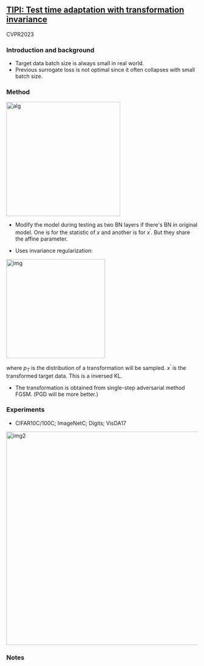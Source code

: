 ## [TIPI: Test time adaptation with transformation invariance](https://openaccess.thecvf.com/content/CVPR2023/papers/Nguyen_TIPI_Test_Time_Adaptation_With_Transformation_Invariance_CVPR_2023_paper.pdf)

CVPR2023

### Introduction and background
- Target data batch size is always small in real world.
- Previous surrogate loss is not optimal since it often collapses with small batch size.

### Method

<img width=300 alt="alg" src="https://github.com/Jo-wang/Daily-Paper-Reading/assets/46414159/1f779d28-2228-48be-b424-9e08fc49d729">

- Modify the model during testing as two BN layers if there's BN in original model. One is for the statistic of $x$ and another is for $x^{\prime}$. But they share the affine parameter.

- Uses invariance regularization:
 
 <img width=260 alt="img" src="https://github.com/Jo-wang/Daily-Paper-Reading/assets/46414159/7cd363d9-6e76-4eb6-a4c3-fc7f4e5c8e1f">

 where $p_T$ is the distribution of a transformation will be sampled. $x^{\prime}$ is the transformed target data. This is a inversed KL.

- The transformation is obtained from single-step adversarial method FGSM. (PGD will be more better.) 

### Experiments
- CIFAR10C/100C; ImageNetC; Digits; VisDA17

<img width=560 alt="img2" src="https://github.com/Jo-wang/Daily-Paper-Reading/assets/46414159/d620bac4-1892-4e36-ba8b-392483dd2c80">

### Notes
